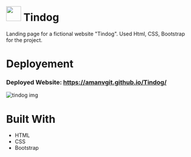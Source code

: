# <img src="/images/favicon.ico" width="40"> Tindog 
Landing page for a fictional website "Tindog". Used Html, CSS, Bootstrap for the project.

# Deployement
### Deployed Website: https://amanvgit.github.io/Tindog/

![tindog img](https://user-images.githubusercontent.com/88731279/182023267-9716fd34-f7a1-4b79-81e3-1a7e5590b366.png)
# Built With
* HTML
* CSS
* Bootstrap
